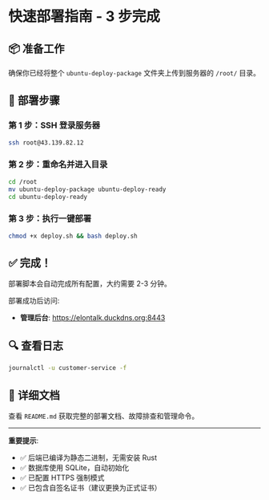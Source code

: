 # 快速部署指南 - 3 步完成

## 📦 准备工作

确保你已经将整个 `ubuntu-deploy-package` 文件夹上传到服务器的 `/root/` 目录。

## 🚀 部署步骤

### 第 1 步：SSH 登录服务器

```bash
ssh root@43.139.82.12
```

### 第 2 步：重命名并进入目录

```bash
cd /root
mv ubuntu-deploy-package ubuntu-deploy-ready
cd ubuntu-deploy-ready
```

### 第 3 步：执行一键部署

```bash
chmod +x deploy.sh && bash deploy.sh
```

## ✅ 完成！

部署脚本会自动完成所有配置，大约需要 2-3 分钟。

部署成功后访问:
- **管理后台**: https://elontalk.duckdns.org:8443

## 🔍 查看日志

```bash
journalctl -u customer-service -f
```

## 📖 详细文档

查看 `README.md` 获取完整的部署文档、故障排查和管理命令。

---

**重要提示**:
- ✅ 后端已编译为静态二进制，无需安装 Rust
- ✅ 数据库使用 SQLite，自动初始化
- ✅ 已配置 HTTPS 强制模式
- ✅ 已包含自签名证书（建议更换为正式证书）
